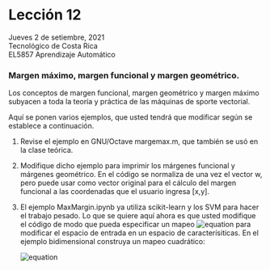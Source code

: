 # Lección 12

Jueves 2 de setiembre, 2021 <br/>
Tecnológico de Costa Rica <br/>
EL5857 Aprendizaje Automático

### Margen máximo, margen funcional y margen geométrico.

Los conceptos de margen funcional, margen geométrico y margen máximo
subyacen a toda la teoría y práctica de las máquinas de sporte
vectorial.

Aquí se ponen varios ejemplos, que usted tendrá que modificar según se
establece a continuación.


1. Revise el ejemplo en GNU/Octave margemax.m, que también se usó en la clase
   teórica.
2. Modifique dicho ejemplo para imprimir los márgenes funcional y
   márgenes geométrico.  En el código se normaliza de una vez el vector w, pero
   puede usar como vector original para el cálculo del margen funcional a
   las coordenadas que el usuario ingresa [x,y].
3. El ejemplo MaxMargin.ipynb ya utiliza scikit-learn y los SVM para
   hacer el trabajo pesado.  Lo que se quiere aquí ahora es que usted
   modifique el código de modo que pueda especificar un mapeo 
   ![equation](https://render.githubusercontent.com/render/math?math=\phi) para
   modificar el espacio de entrada en un espacio de caracterísiticas.  En el 
   ejemplo bidimensional construya un mapeo cuadrático: 
   
   ![equation](https://render.githubusercontent.com/render/math?math=\phi([x,y]^T)=[x,y,x^2,y^2,xy]^T)
